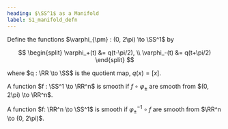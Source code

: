 ```yaml
---
heading: $\SS^1$ as a Manifold
label: S1_manifold_defn
---
```


Define the functions $\varphi_{\pm} : (0, 2\pi) \to \SS^1$ by

$$
\begin{split}
\varphi_+(t) &= q(t-\pi/2), \\
\varphi_-(t) &= q(t+\pi/2)
\end{split}
$$

where $q : \RR \to \SS$ is the quotient map, $q(x) = [x]$.

A function $f : \SS^1 \to \RR^n$ is smooth if $f \circ \varphi_{\pm}$ are smooth from $(0, 2\pi) \to \RR^n$.

A function $f: \RR^n \to \SS^1$ is smooth if $\varphi_{\pm}^{-1} \circ f$ are smooth from $\RR^n \to (0, 2\pi)$.

